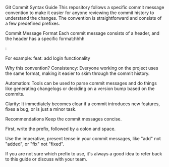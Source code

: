 Git Commit Syntax Guide
This repository follows a specific commit message convention to make it easier for anyone reviewing the commit history to understand the changes. The convention is straightforward and consists of a few predefined prefixes.

Commit Message Format
Each commit message consists of a header, and the header has a specific format:hhhh

<prefix>: <short description of the change>

For example: feat: add login functionality

Why this convention?
Consistency: Everyone working on the project uses the same format, making it easier to skim through the commit history.

Automation: Tools can be used to parse commit messages and do things like generating changelogs or deciding on a version bump based on the commits.

Clarity: It immediately becomes clear if a commit introduces new features, fixes a bug, or is just a minor task.

Recommendations
Keep the commit messages concise.

First, write the prefix, followed by a colon and space.

Use the imperative, present tense in your commit messages, like "add" not "added", or "fix" not "fixed".

If you are not sure which prefix to use, it's always a good idea to refer back to this guide or discuss with your team.
